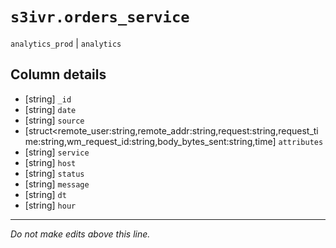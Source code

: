 # `s3ivr.orders_service`
`analytics_prod` | `analytics`

## Column details
* [string]    `_id`
* [string]    `date`
* [string]    `source`
* [struct<remote_user:string,remote_addr:string,request:string,request_time:string,wm_request_id:string,body_bytes_sent:string,time] `attributes`
* [string]    `service`
* [string]    `host`
* [string]    `status`
* [string]    `message`
* [string]    `dt`
* [string]    `hour`

-------------------------------------------------------------------------------
*Do not make edits above this line.*

